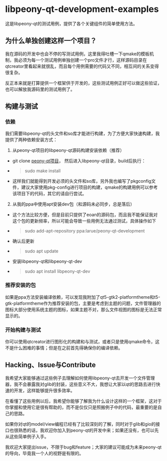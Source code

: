 # libpeony-qt-development-examples
这是libpeony-qt的测试用例，提供了各个关键组件的简单使用方法。

## 为什么单独创建这样一个项目？
我在源码的开发中也会不停的写测试用例，这里我得吐槽一下qmake的模板机制，我必须为每一个测试用例单独创建一个pro文件才行，这样源码目录在qtcreator里看起来就很乱，而且每个用例需要的代码又不同，相互间的关系变得很复杂。

反正本来就是打算提供一个框架供于开发的，这些测试用例正好可以做这些验证，也可以解放我源码里的测试用例了。

## 构建与测试

### 依赖
我们需要libpeony-qt的头文件和so库才能进行构建，为了方便大家快速构建，我提供了两种依赖安装方式：

1. 从peony-qt项目的libpeony-qt源码构建安装依赖（推荐）

- git clone [peony-qt项目](https://github.com/explorer-cs/peony-qt.git)， 然后进入libpeony-qt目录，build后执行：

- > sudo make install

- 这样我们就能得到开发必须的头文件和so库，另外我也编写了pkgconfig文件，建议大家使用pkg-config进行项目的构建，qmake的构建用例可以参考该项目下的代码，其它的请自行尝试。

2. 从我的ppa中使用apt安装dev包（和源码未必同步，总是落后）

- 这个方法比较方便，但是目前只提供了eoan的源码包，而且我不能保证我对这个包的更新频率，所以可能会导致一些用例无法通过测试，具体操作如下

- > sudo add-apt-repository ppa:larue/peony-qt-development

- 确认后更新

- > sudo apt update

- 安装libpeony-qt和libpeony-qt-dev

- > sudo apt install libpeony-qt-dev

### 推荐安装的包

如果是ppa方法安装编译依赖，可以发现我附加了qt5-gtk2-platformtheme和t5-gtk-platformtheme作为推荐安装的包，主要是考虑到主题的问题，文件管理器的图标大部分使用系统主题的图标，如果主题不对，那么文件视图的图标是无法正常显示的。

### 开始构建与测试

你可以使用qtcreator进行图形化的构建和与测试，或者只是使用qmake命令，这不是什么困难的事情；但是在之前首先得确保你的编译依赖。

## Hacking、Issue与Contribute

我希望大家能够通过这些例子去理解如何使用libpeony-qt去开发一个文件管理器，我不会暴露我对glib的封装，这些意义不大，我想让大家以qt的思路去进行快速的开发，这样能够提升很多效率。

在看懂了这些用例以后，我希望你能够了解我为什么设计这样的一个框架，这对于你掌握和使用它是很有帮助的，而不是仅仅只是照搬例子中的代码，最重要的是自己的思路。

如果你对qt的model/view编程已经有了比较深刻的了解，同时对于glib和gio的接口也很熟悉的话，我欢迎你加入到peony-qt的开发中来；如果还没有，也可以先从这些简单例子入手。

我欢迎大家提出issue，不限于bug和feature；大家的建议可能成为未来peony-qt的导向，毕竟我一个人的视野是有限的。
